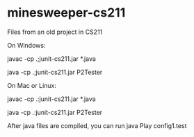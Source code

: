 # minesweeper-cs211
Files from an old project in CS211

On Windows:

javac -cp .;junit-cs211.jar *.java

java -cp .;junit-cs211.jar P2Tester

On Mac or Linux:

javac -cp .:junit-cs211.jar *.java

java -cp .:junit-cs211.jar P2Tester


After java files are compiled, you can run java Play config1.test

